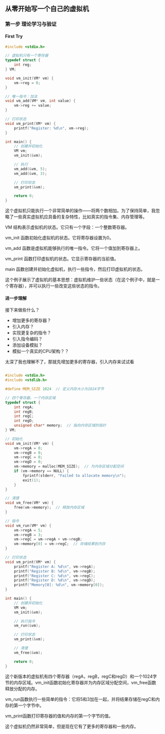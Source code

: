 ## 从零开始写一个自己的虚拟机

### 第一步 理论学习与验证
#### First Try

```cpp
#include <stdio.h>

// 虚拟机只有一个寄存器
typedef struct {
    int reg;
} VM;

void vm_init(VM* vm) {
    vm->reg = 0;
}

// 唯一指令：加法
void vm_add(VM* vm, int value) {
    vm->reg += value;
}

// 打印状态
void vm_print(VM* vm) {
    printf("Register: %d\n", vm->reg);
}

int main() {
    // 创建并初始化
    VM vm;
    vm_init(&vm);

    // 执行
    vm_add(&vm, 5);
    vm_add(&vm, 3);

    // 打印状态
    vm_print(&vm);

    return 0;
}
```

这个虚拟机只能执行一个非常简单的操作——将两个数相加。为了保持简单，我忽略了一些真实虚拟机应具备的复杂特性，比如真实的指令集、内存管理等。

VM 结构表示虚拟机的状态。它只有一个字段：一个整数寄存器。

vm_init 函数初始化虚拟机的状态。它将寄存器设置为0。

vm_add 函数是虚拟机能够执行的唯一指令。它将一个值加到寄存器上。

vm_print 函数打印虚拟机的状态。它显示寄存器的当前值。

main 函数创建并初始化虚拟机，执行一些指令，然后打印虚拟机的状态。

这个例子展示了虚拟机的基本思想：虚拟机维护一些状态（在这个例子中，就是一个寄存器），并可以执行一些改变这些状态的指令。

#### 进一步理解

接下来做些什么？

- 增加更多的寄存器？
- 引入内存？
- 实现更复杂的指令？
- 引入指令编码？
- 添加设备模拟？
- 模拟一个真实的CPU架构？？

太深了我也理解不了，那就先增加更多的寄存器，引入内存来试试看
```cpp

#include <stdio.h>
#include <stdlib.h>

#define MEM_SIZE 1024  // 定义内存大小为1024字节

// 四个寄存器、一个内存区域
typedef struct {
    int regA;
    int regB;
    int regC;
    int regD;
    unsigned char* memory;  // 指向内存区域的指针
} VM;

// 初始化
void vm_init(VM* vm) {
    vm->regA = 0;
    vm->regB = 0;
    vm->regC = 0;
    vm->regD = 0;
    vm->memory = malloc(MEM_SIZE);  // 为内存区域分配空间
    if (vm->memory == NULL) {
        fprintf(stderr, "Failed to allocate memory\n");
        exit(1);
    }
}

// 清理
void vm_free(VM* vm) {
    free(vm->memory);  // 释放内存区域
}

// 指令
void vm_run(VM* vm) {
    vm->regA = 5;
    vm->regB = 3;
    vm->regC = vm->regA + vm->regB;
    vm->memory[0] = vm->regC;  // 存储结果到内存
}

// 打印状态
void vm_print(VM* vm) {
    printf("Register A: %d\n", vm->regA);
    printf("Register B: %d\n", vm->regB);
    printf("Register C: %d\n", vm->regC);
    printf("Register D: %d\n", vm->regD);
    printf("Memory[0]: %d\n", vm->memory[0]);
}

int main() {
    // 创建并初始化
    VM vm;
    vm_init(&vm);

    // 执行指令
    vm_run(&vm);

    // 打印状态
    vm_print(&vm);

    // 清理
    vm_free(&vm);

    return 0;
}

```

这个新版本的虚拟机有四个寄存器（regA，regB，regC和regD）和一个1024字节的内存区域。vm_init函数初始化寄存器并为内存区域分配空间，vm_free函数释放分配的内存。

vm_run函数执行一些简单的指令：它将5和3加在一起，并将结果存储在regC和内存的第一个字节中。

vm_print函数打印寄存器的值和内存的第一个字节的值。

这个虚拟机仍然非常简单，但是现在它有了更多的寄存器和一些内存。

